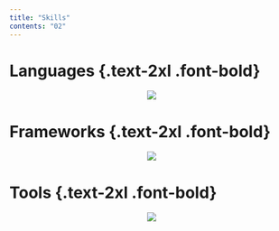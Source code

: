 ```yaml
---
title: "Skills"
contents: "02"
---
```


# Languages {.text-2xl .font-bold}

<div align="center">
    <img src="https://skillicons.dev/icons?i=py,ts,js,html,css" />
</div>

# Frameworks {.text-2xl .font-bold}

<div align="center">
    <img src="https://skillicons.dev/icons?i=pytorch,tensorflow,fastapi,react" /><br>
</div>

# Tools {.text-2xl .font-bold}

<div align="center">
    <img src="https://skillicons.dev/icons?i=postgres,redis,docker" /><br>
</div>
